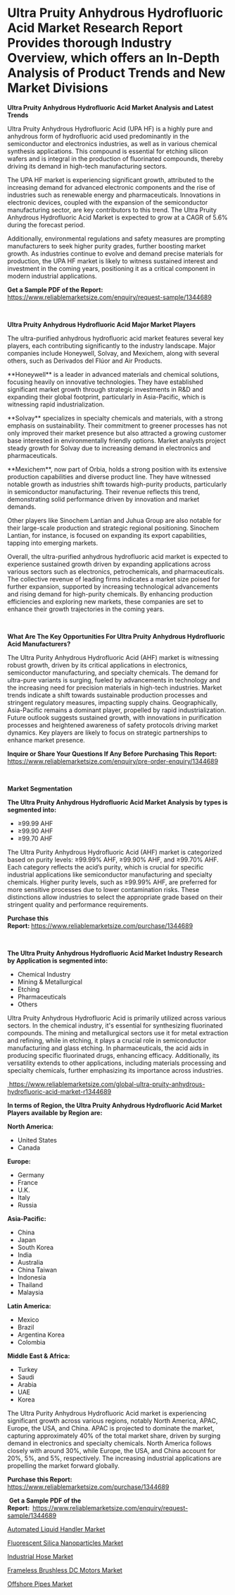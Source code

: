 <p><h1>Ultra Pruity Anhydrous Hydrofluoric Acid Market Research Report Provides thorough Industry Overview, which offers an In-Depth Analysis of Product Trends and New Market Divisions</h1></p><p><strong>Ultra Pruity Anhydrous Hydrofluoric Acid Market Analysis and Latest Trends</strong></p>
<p><p>Ultra Pruity Anhydrous Hydrofluoric Acid (UPA HF) is a highly pure and anhydrous form of hydrofluoric acid used predominantly in the semiconductor and electronics industries, as well as in various chemical synthesis applications. This compound is essential for etching silicon wafers and is integral in the production of fluorinated compounds, thereby driving its demand in high-tech manufacturing sectors. </p><p>The UPA HF market is experiencing significant growth, attributed to the increasing demand for advanced electronic components and the rise of industries such as renewable energy and pharmaceuticals. Innovations in electronic devices, coupled with the expansion of the semiconductor manufacturing sector, are key contributors to this trend. The Ultra Pruity Anhydrous Hydrofluoric Acid Market is expected to grow at a CAGR of 5.6% during the forecast period. </p><p>Additionally, environmental regulations and safety measures are prompting manufacturers to seek higher purity grades, further boosting market growth. As industries continue to evolve and demand precise materials for production, the UPA HF market is likely to witness sustained interest and investment in the coming years, positioning it as a critical component in modern industrial applications.</p></p>
<p><strong>Get a Sample PDF of the Report:&nbsp;</strong> <a href="https://www.reliablemarketsize.com/enquiry/request-sample/1344689?utm_campaign=1133&utm_medium=2&utm_source=Github&utm_content=ia&utm_term=18112024&utm_id=ultra-pruity-anhydrous-hydrofluoric-acid">https://www.reliablemarketsize.com/enquiry/request-sample/1344689</a></p>
<p>&nbsp;</p>
<p><strong>Ultra Pruity Anhydrous Hydrofluoric Acid Major Market Players</strong></p>
<p><p>The ultra-purified anhydrous hydrofluoric acid market features several key players, each contributing significantly to the industry landscape. Major companies include Honeywell, Solvay, and Mexichem, along with several others, such as Derivados del Flúor and Air Products.</p><p>**Honeywell** is a leader in advanced materials and chemical solutions, focusing heavily on innovative technologies. They have established significant market growth through strategic investments in R&D and expanding their global footprint, particularly in Asia-Pacific, which is witnessing rapid industrialization.</p><p>**Solvay** specializes in specialty chemicals and materials, with a strong emphasis on sustainability. Their commitment to greener processes has not only improved their market presence but also attracted a growing customer base interested in environmentally friendly options. Market analysts project steady growth for Solvay due to increasing demand in electronics and pharmaceuticals.</p><p>**Mexichem**, now part of Orbia, holds a strong position with its extensive production capabilities and diverse product line. They have witnessed notable growth as industries shift towards high-purity products, particularly in semiconductor manufacturing. Their revenue reflects this trend, demonstrating solid performance driven by innovation and market demands.</p><p>Other players like Sinochem Lantian and Juhua Group are also notable for their large-scale production and strategic regional positioning. Sinochem Lantian, for instance, is focused on expanding its export capabilities, tapping into emerging markets.</p><p>Overall, the ultra-purified anhydrous hydrofluoric acid market is expected to experience sustained growth driven by expanding applications across various sectors such as electronics, petrochemicals, and pharmaceuticals. The collective revenue of leading firms indicates a market size poised for further expansion, supported by increasing technological advancements and rising demand for high-purity chemicals. By enhancing production efficiencies and exploring new markets, these companies are set to enhance their growth trajectories in the coming years.</p></p>
<p>&nbsp;</p>
<p><strong>What Are The Key Opportunities For Ultra Pruity Anhydrous Hydrofluoric Acid Manufacturers?</strong></p>
<p><p>The Ultra Purity Anhydrous Hydrofluoric Acid (AHF) market is witnessing robust growth, driven by its critical applications in electronics, semiconductor manufacturing, and specialty chemicals. The demand for ultra-pure variants is surging, fueled by advancements in technology and the increasing need for precision materials in high-tech industries. Market trends indicate a shift towards sustainable production processes and stringent regulatory measures, impacting supply chains. Geographically, Asia-Pacific remains a dominant player, propelled by rapid industrialization. Future outlook suggests sustained growth, with innovations in purification processes and heightened awareness of safety protocols driving market dynamics. Key players are likely to focus on strategic partnerships to enhance market presence.</p></p>
<p><strong>Inquire or Share Your Questions If Any Before Purchasing This Report:</strong> <a href="https://www.reliablemarketsize.com/enquiry/pre-order-enquiry/1344689?utm_campaign=1133&utm_medium=2&utm_source=Github&utm_content=ia&utm_term=18112024&utm_id=ultra-pruity-anhydrous-hydrofluoric-acid">https://www.reliablemarketsize.com/enquiry/pre-order-enquiry/1344689</a></p>
<p>&nbsp;</p>
<p><strong>Market Segmentation</strong></p>
<p><strong>The Ultra Pruity Anhydrous Hydrofluoric Acid Market Analysis by types is segmented into:</strong></p>
<p><ul><li>≥99.99 AHF</li><li>≥99.90 AHF</li><li>≥99.70 AHF</li></ul></p>
<p><p>The Ultra Purity Anhydrous Hydrofluoric Acid (AHF) market is categorized based on purity levels: ≥99.99% AHF, ≥99.90% AHF, and ≥99.70% AHF. Each category reflects the acid’s purity, which is crucial for specific industrial applications like semiconductor manufacturing and specialty chemicals. Higher purity levels, such as ≥99.99% AHF, are preferred for more sensitive processes due to lower contamination risks. These distinctions allow industries to select the appropriate grade based on their stringent quality and performance requirements.</p></p>
<p><strong>Purchase this Report:&nbsp;</strong><a href="https://www.reliablemarketsize.com/purchase/1344689?utm_campaign=1133&utm_medium=2&utm_source=Github&utm_content=ia&utm_term=18112024&utm_id=ultra-pruity-anhydrous-hydrofluoric-acid">https://www.reliablemarketsize.com/purchase/1344689</a></p>
<p>&nbsp;</p>
<p><strong>The Ultra Pruity Anhydrous Hydrofluoric Acid Market Industry Research by Application is segmented into:</strong></p>
<p><ul><li>Chemical Industry</li><li>Mining & Metallurgical</li><li>Etching</li><li>Pharmaceuticals</li><li>Others</li></ul></p>
<p><p>Ultra Pruity Anhydrous Hydrofluoric Acid is primarily utilized across various sectors. In the chemical industry, it's essential for synthesizing fluorinated compounds. The mining and metallurgical sectors use it for metal extraction and refining, while in etching, it plays a crucial role in semiconductor manufacturing and glass etching. In pharmaceuticals, the acid aids in producing specific fluorinated drugs, enhancing efficacy. Additionally, its versatility extends to other applications, including materials processing and specialty chemicals, further emphasizing its importance across industries.</p></p>
<p><a href="https://www.reliablemarketsize.com/global-ultra-pruity-anhydrous-hydrofluoric-acid-market-r1344689?utm_campaign=1133&utm_medium=2&utm_source=Github&utm_content=ia&utm_term=18112024&utm_id=ultra-pruity-anhydrous-hydrofluoric-acid">&nbsp;https://www.reliablemarketsize.com/global-ultra-pruity-anhydrous-hydrofluoric-acid-market-r1344689</a></p>
<p><strong>In terms of Region, the Ultra Pruity Anhydrous Hydrofluoric Acid Market Players available by Region are:</strong></p>
<p>
    <p> <strong> North America: </strong>
        <ul>
            <li>United States</li>
            <li>Canada</li>
        </ul>
        </p> 
    <p> <strong> Europe: </strong>
        <ul>
            <li>Germany</li>
            <li>France</li>
            <li>U.K.</li>
            <li>Italy</li>
            <li>Russia</li>
        </ul>
        </p> 
    <p> <strong> Asia-Pacific: </strong>
        <ul>
            <li>China</li>
            <li>Japan</li>
            <li>South Korea</li>
            <li>India</li>
            <li>Australia</li>
            <li>China Taiwan</li>
            <li>Indonesia</li>
            <li>Thailand</li>
            <li>Malaysia</li>
        </ul>
        </p> 
    <p> <strong> Latin America: </strong>
        <ul>
            <li>Mexico</li>
            <li>Brazil</li>
            <li>Argentina Korea</li>
            <li>Colombia</li>
        </ul>
        </p> 
    <p> <strong> Middle East & Africa: </strong>
        <ul>
            <li>Turkey</li>
            <li>Saudi</li>
            <li>Arabia</li>
            <li>UAE</li>
            <li>Korea</li>
        </ul>
    </p>
    </p>
<p><p>The Ultra Purity Anhydrous Hydrofluoric Acid market is experiencing significant growth across various regions, notably North America, APAC, Europe, the USA, and China. APAC is projected to dominate the market, capturing approximately 40% of the total market share, driven by surging demand in electronics and specialty chemicals. North America follows closely with around 30%, while Europe, the USA, and China account for 20%, 5%, and 5%, respectively. The increasing industrial applications are propelling the market forward globally.</p></p>
<p><strong>Purchase this Report: </strong><a href="https://www.reliablemarketsize.com/purchase/1344689?utm_campaign=1133&utm_medium=2&utm_source=Github&utm_content=ia&utm_term=18112024&utm_id=ultra-pruity-anhydrous-hydrofluoric-acid">https://www.reliablemarketsize.com/purchase/1344689</a></p>
<p>&nbsp;<strong>Get a Sample PDF of the Report:&nbsp;&nbsp;</strong><a href="https://www.reliablemarketsize.com/enquiry/request-sample/1344689?utm_campaign=1133&utm_medium=2&utm_source=Github&utm_content=ia&utm_term=18112024&utm_id=ultra-pruity-anhydrous-hydrofluoric-acid">https://www.reliablemarketsize.com/enquiry/request-sample/1344689</a></p>
<p><strong></strong></p>
<p><p><a href="https://www.linkedin.com/pulse/global-automated-liquid-handler-market-forecast-2024--caoae?utm_campaign=1133&utm_medium=2&utm_source=Github&utm_content=ia&utm_term=18112024&utm_id=ultra-pruity-anhydrous-hydrofluoric-acid">Automated Liquid Handler Market</a></p><p><a href="https://issuu.com/reportprime-2/docs/fluorescent-silica-nanoparticles-ma_46e712c222b291?utm_campaign=1133&utm_medium=2&utm_source=Github&utm_content=ia&utm_term=18112024&utm_id=ultra-pruity-anhydrous-hydrofluoric-acid">Fluorescent Silica Nanoparticles Market</a></p><p><a href="https://www.linkedin.com/pulse/industrial-hose-market-research-report-exploring-size-revenue-jgzye?utm_campaign=1133&utm_medium=2&utm_source=Github&utm_content=ia&utm_term=18112024&utm_id=ultra-pruity-anhydrous-hydrofluoric-acid">Industrial Hose Market</a></p><p><a href="https://www.linkedin.com/pulse/frameless-brushless-dc-motors-market-navigating-challenges-u2d2e?utm_campaign=1133&utm_medium=2&utm_source=Github&utm_content=ia&utm_term=18112024&utm_id=ultra-pruity-anhydrous-hydrofluoric-acid">Frameless Brushless DC Motors Market</a></p><p><a href="https://issuu.com/reportprime-2/docs/offshore-pipes-market-size-2030.ppt_5da3f67539c28d?utm_campaign=1133&utm_medium=2&utm_source=Github&utm_content=ia&utm_term=18112024&utm_id=ultra-pruity-anhydrous-hydrofluoric-acid">Offshore Pipes Market</a></p></p>